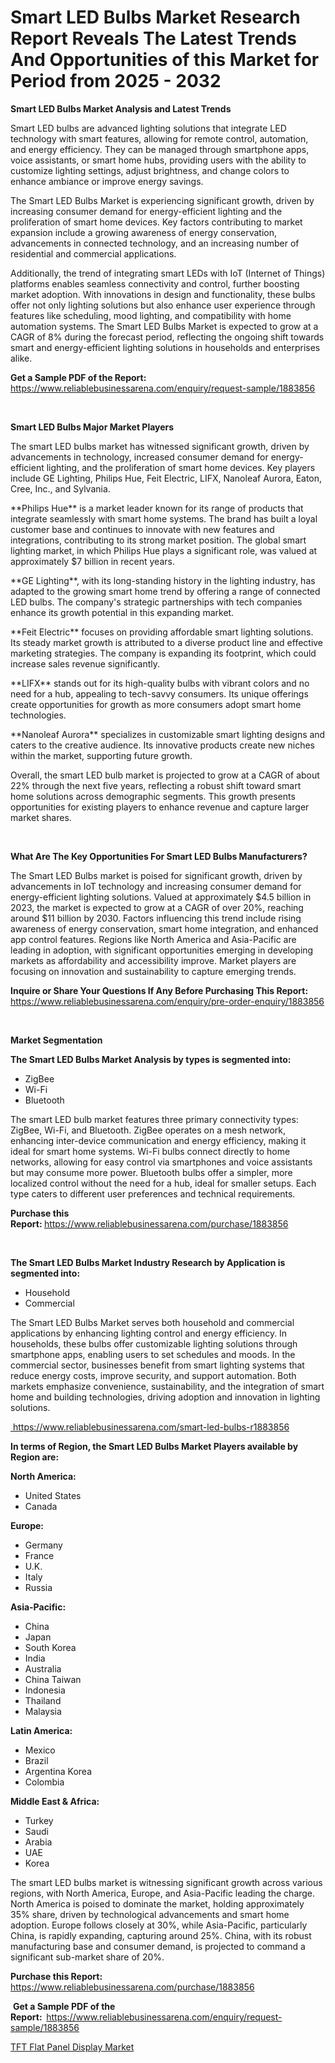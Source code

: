 <p><h1>Smart LED Bulbs Market Research Report Reveals The Latest Trends And Opportunities of this Market for Period from 2025 - 2032</h1></p><p><strong>Smart LED Bulbs Market Analysis and Latest Trends</strong></p>
<p><p>Smart LED bulbs are advanced lighting solutions that integrate LED technology with smart features, allowing for remote control, automation, and energy efficiency. They can be managed through smartphone apps, voice assistants, or smart home hubs, providing users with the ability to customize lighting settings, adjust brightness, and change colors to enhance ambiance or improve energy savings.</p><p>The Smart LED Bulbs Market is experiencing significant growth, driven by increasing consumer demand for energy-efficient lighting and the proliferation of smart home devices. Key factors contributing to market expansion include a growing awareness of energy conservation, advancements in connected technology, and an increasing number of residential and commercial applications. </p><p>Additionally, the trend of integrating smart LEDs with IoT (Internet of Things) platforms enables seamless connectivity and control, further boosting market adoption. With innovations in design and functionality, these bulbs offer not only lighting solutions but also enhance user experience through features like scheduling, mood lighting, and compatibility with home automation systems. The Smart LED Bulbs Market is expected to grow at a CAGR of 8% during the forecast period, reflecting the ongoing shift towards smart and energy-efficient lighting solutions in households and enterprises alike.</p></p>
<p><strong>Get a Sample PDF of the Report:&nbsp;</strong> <a href="https://www.reliablebusinessarena.com/enquiry/request-sample/1883856?utm_campaign=1892&utm_medium=2&utm_source=Github&utm_content=ia&utm_term=09022025&utm_id=smart-led-bulbs">https://www.reliablebusinessarena.com/enquiry/request-sample/1883856</a></p>
<p>&nbsp;</p>
<p><strong>Smart LED Bulbs Major Market Players</strong></p>
<p><p>The smart LED bulbs market has witnessed significant growth, driven by advancements in technology, increased consumer demand for energy-efficient lighting, and the proliferation of smart home devices. Key players include GE Lighting, Philips Hue, Feit Electric, LIFX, Nanoleaf Aurora, Eaton, Cree, Inc., and Sylvania.</p><p>**Philips Hue** is a market leader known for its range of products that integrate seamlessly with smart home systems. The brand has built a loyal customer base and continues to innovate with new features and integrations, contributing to its strong market position. The global smart lighting market, in which Philips Hue plays a significant role, was valued at approximately $7 billion in recent years.</p><p>**GE Lighting**, with its long-standing history in the lighting industry, has adapted to the growing smart home trend by offering a range of connected LED bulbs. The company's strategic partnerships with tech companies enhance its growth potential in this expanding market.</p><p>**Feit Electric** focuses on providing affordable smart lighting solutions. Its steady market growth is attributed to a diverse product line and effective marketing strategies. The company is expanding its footprint, which could increase sales revenue significantly.</p><p>**LIFX** stands out for its high-quality bulbs with vibrant colors and no need for a hub, appealing to tech-savvy consumers. Its unique offerings create opportunities for growth as more consumers adopt smart home technologies.</p><p>**Nanoleaf Aurora** specializes in customizable smart lighting designs and caters to the creative audience. Its innovative products create new niches within the market, supporting future growth.</p><p>Overall, the smart LED bulb market is projected to grow at a CAGR of about 22% through the next five years, reflecting a robust shift toward smart home solutions across demographic segments. This growth presents opportunities for existing players to enhance revenue and capture larger market shares.</p></p>
<p>&nbsp;</p>
<p><strong>What Are The Key Opportunities For Smart LED Bulbs Manufacturers?</strong></p>
<p><p>The Smart LED Bulbs market is poised for significant growth, driven by advancements in IoT technology and increasing consumer demand for energy-efficient lighting solutions. Valued at approximately $4.5 billion in 2023, the market is expected to grow at a CAGR of over 20%, reaching around $11 billion by 2030. Factors influencing this trend include rising awareness of energy conservation, smart home integration, and enhanced app control features. Regions like North America and Asia-Pacific are leading in adoption, with significant opportunities emerging in developing markets as affordability and accessibility improve. Market players are focusing on innovation and sustainability to capture emerging trends.</p></p>
<p><strong>Inquire or Share Your Questions If Any Before Purchasing This Report:</strong> <a href="https://www.reliablebusinessarena.com/enquiry/pre-order-enquiry/1883856?utm_campaign=1892&utm_medium=2&utm_source=Github&utm_content=ia&utm_term=09022025&utm_id=smart-led-bulbs">https://www.reliablebusinessarena.com/enquiry/pre-order-enquiry/1883856</a></p>
<p>&nbsp;</p>
<p><strong>Market Segmentation</strong></p>
<p><strong>The Smart LED Bulbs Market Analysis by types is segmented into:</strong></p>
<p><ul><li>ZigBee</li><li>Wi-Fi</li><li>Bluetooth</li></ul></p>
<p><p>The smart LED bulb market features three primary connectivity types: ZigBee, Wi-Fi, and Bluetooth. ZigBee operates on a mesh network, enhancing inter-device communication and energy efficiency, making it ideal for smart home systems. Wi-Fi bulbs connect directly to home networks, allowing for easy control via smartphones and voice assistants but may consume more power. Bluetooth bulbs offer a simpler, more localized control without the need for a hub, ideal for smaller setups. Each type caters to different user preferences and technical requirements.</p></p>
<p><strong>Purchase this Report:&nbsp;</strong><a href="https://www.reliablebusinessarena.com/purchase/1883856?utm_campaign=1892&utm_medium=2&utm_source=Github&utm_content=ia&utm_term=09022025&utm_id=smart-led-bulbs">https://www.reliablebusinessarena.com/purchase/1883856</a></p>
<p>&nbsp;</p>
<p><strong>The Smart LED Bulbs Market Industry Research by Application is segmented into:</strong></p>
<p><ul><li>Household</li><li>Commercial</li></ul></p>
<p><p>The Smart LED Bulbs Market serves both household and commercial applications by enhancing lighting control and energy efficiency. In households, these bulbs offer customizable lighting solutions through smartphone apps, enabling users to set schedules and moods. In the commercial sector, businesses benefit from smart lighting systems that reduce energy costs, improve security, and support automation. Both markets emphasize convenience, sustainability, and the integration of smart home and building technologies, driving adoption and innovation in lighting solutions.</p></p>
<p><a href="https://www.reliablebusinessarena.com/smart-led-bulbs-r1883856?utm_campaign=1892&utm_medium=2&utm_source=Github&utm_content=ia&utm_term=09022025&utm_id=smart-led-bulbs">&nbsp;https://www.reliablebusinessarena.com/smart-led-bulbs-r1883856</a></p>
<p><strong>In terms of Region, the Smart LED Bulbs Market Players available by Region are:</strong></p>
<p>
    <p> <strong> North America: </strong>
        <ul>
            <li>United States</li>
            <li>Canada</li>
        </ul>
        </p> 
    <p> <strong> Europe: </strong>
        <ul>
            <li>Germany</li>
            <li>France</li>
            <li>U.K.</li>
            <li>Italy</li>
            <li>Russia</li>
        </ul>
        </p> 
    <p> <strong> Asia-Pacific: </strong>
        <ul>
            <li>China</li>
            <li>Japan</li>
            <li>South Korea</li>
            <li>India</li>
            <li>Australia</li>
            <li>China Taiwan</li>
            <li>Indonesia</li>
            <li>Thailand</li>
            <li>Malaysia</li>
        </ul>
        </p> 
    <p> <strong> Latin America: </strong>
        <ul>
            <li>Mexico</li>
            <li>Brazil</li>
            <li>Argentina Korea</li>
            <li>Colombia</li>
        </ul>
        </p> 
    <p> <strong> Middle East & Africa: </strong>
        <ul>
            <li>Turkey</li>
            <li>Saudi</li>
            <li>Arabia</li>
            <li>UAE</li>
            <li>Korea</li>
        </ul>
    </p>
    </p>
<p><p>The smart LED bulbs market is witnessing significant growth across various regions, with North America, Europe, and Asia-Pacific leading the charge. North America is poised to dominate the market, holding approximately 35% share, driven by technological advancements and smart home adoption. Europe follows closely at 30%, while Asia-Pacific, particularly China, is rapidly expanding, capturing around 25%. China, with its robust manufacturing base and consumer demand, is projected to command a significant sub-market share of 20%.</p></p>
<p><strong>Purchase this Report: </strong><a href="https://www.reliablebusinessarena.com/purchase/1883856?utm_campaign=1892&utm_medium=2&utm_source=Github&utm_content=ia&utm_term=09022025&utm_id=smart-led-bulbs">https://www.reliablebusinessarena.com/purchase/1883856</a></p>
<p>&nbsp;<strong>Get a Sample PDF of the Report:&nbsp;&nbsp;</strong><a href="https://www.reliablebusinessarena.com/enquiry/request-sample/1883856?utm_campaign=1892&utm_medium=2&utm_source=Github&utm_content=ia&utm_term=09022025&utm_id=smart-led-bulbs">https://www.reliablebusinessarena.com/enquiry/request-sample/1883856</a></p>
<p><strong></strong></p>
<p><p><a href="https://github.com/provorikovar/Market-Research-Report-List-7/blob/main/tft-flat-panel-display-market.md?utm_campaign=1892&utm_medium=2&utm_source=Github&utm_content=ia&utm_term=09022025&utm_id=smart-led-bulbs">TFT Flat Panel Display Market</a></p></p>